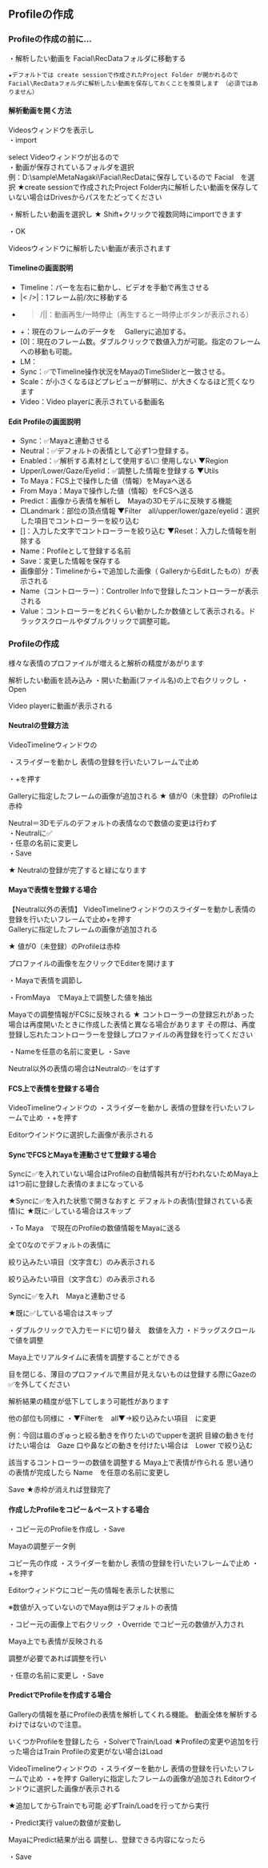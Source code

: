 ## Profileの作成

### Profileの作成の前に...
・解析したい動画を Facial\RecDataフォルダに移動する
```{note}  
★デフォルトでは create sessionで作成されたProject Folder が開かれるので  
Facial\RecDataフォルダに解析したい動画を保存しておくことを推奨します （必須ではありません）
```

#### 解析動画を開く方法
Videosウィンドウを表示し  
・import

select Videoウィンドウが出るので  
・動画が保存されているフォルダを選択  
例：D:\sample\MetaNagaki\Facial\RecDataに保存しているので
 Facial　を選択
★create sessionで作成されたProject Folder内に解析したい動画を保存していない場合はDrivesからパスをたどってください

・解析したい動画を選択し
★ Shift+クリックで複数同時にimportできます

・OK

Videosウィンドウに解析したい動画が表示されます

#### Timelineの画面説明
- Timeline：バーを左右に動かし、ビデオを手動で再生させる
- |< />|：1フレーム前/次に移動する
- >/||：動画再生/一時停止（再生すると一時停止ボタンが表示される）
- +：現在のフレームのデータを　 Galleryに追加する。
- [0]：現在のフレーム数。ダブルクリックで数値入力が可能。指定のフレームへの移動も可能。
- LM：
- Sync：✅でTimeline操作状況をMayaのTimeSliderと一致させる。
- Scale：が小さくなるほどプレビューが鮮明に、が大きくなるほど荒くなります
- Video：Video playerに表示されている動画名

#### Edit Profileの画面説明
- Sync：✅Mayaと連動させる
- Neutral：✅デフォルトの表情として必ず1つ登録する。
- Enabled：✅解析する素材として使用する\☐ 使用しない
▼Region
- Upper/Lower/Gaze/Eyelid：✅調整した情報を登録する
▼Utils
- To Maya：FCS上で操作した値（情報）をMayaへ送る
- From Maya：Mayaで操作した値（情報）をFCSへ送る
- Predict：画像から表情を解析し　Mayaの3Dモデルに反映する機能
- □Landmark：部位の頂点情報
▼Filter　all/upper/lower/gaze/eyelid：選択した項目でコントローラーを絞り込む
- []：入力した文字でコントローラーを絞り込む
▼Reset：入力した情報を削除する
- Name：Profileとして登録する名前
- Save：変更した情報を保存する
- 画像部分：Timelineから+で追加した画像（ GalleryからEditしたもの）が表示される
- Name（コントローラー）：Controller Infoで登録したコントローラーが表示される
- Value：コントローラーをどれくらい動かしたか数値として表示される。ドラックスクロールやダブルクリックで調整可能。

### Profileの作成
様々な表情のプロファイルが増えると解析の精度があがります

解析したい動画を読み込み
・開いた動画(ファイル名)の上で右クリックし
・Open

Video playerに動画が表示される

#### Neutralの登録方法
VideoTimelineウィンドウの

・スライダーを動かし
表情の登録を行いたいフレームで止め

・+を押す

Galleryに指定したフレームの画像が追加される
★ 値が0（未登録）のProfileは赤枠

Neutral＝3Dモデルのデフォルトの表情なので数値の変更は行わず  
・Neutralに✅  
・任意の名前に変更し  
・Save

★ Neutralの登録が完了すると緑になります

#### Mayaで表情を登録する場合
【Neutral以外の表情】
VideoTimelineウィンドウのスライダーを動かし表情の登録を行いたいフレームで止め+を押す  
Galleryに指定したフレームの画像が追加される

★ 値が0（未登録）のProfileは赤枠

プロファイルの画像を左クリックでEditerを開けます

・Mayaで表情を調節し

・FromMaya　でMaya上で調整した値を抽出
 
Mayaでの調整情報がFCSに反映される
★ コントローラーの登録忘れがあった場合は再度開いたときに作成した表情と異なる場合があります
その際は、再度登録し忘れたコントローラーを登録しプロファイルの再登録を行ってください

 
・Nameを任意の名前に変更し
・Save

Neutral以外の表情の場合はNeutralの✅をはずす

#### FCS上で表情を登録する場合
VideoTimelineウィンドウの
・スライダーを動かし 表情の登録を行いたいフレームで止め
・+を押す

Editorウインドウに選択した画像が表示される


#### SyncでFCSとMayaを連動させて登録する場合
Syncに✅を入れていない場合はProfileの自動情報共有が行われないためMaya上は1つ前に登録した表情のままになっている

★Syncに✅を入れた状態で開きなおすと デフォルトの表情(登録されている表情)に
★既に✅している場合はスキップ

・To Maya　で現在のProfileの数値情報をMayaに送る

全て0なのでデフォルトの表情に

絞り込みたい項目（文字含む）のみ表示される

絞り込みたい項目（文字含む）のみ表示される

Syncに✅を入れ　Mayaと連動させる

★既に✅している場合はスキップ

・ダブルクリックで入力モードに切り替え　数値を入力
・ドラッグスクロールで値を調整

Maya上でリアルタイムに表情を調整することができる

目を閉じる、薄目のプロファイルで黒目が見えないものは登録する際にGazeの✅を外してください

解析結果の精度が低下してしまう可能性があります

他の部位も同様に
・▼Filterを　all▼→絞り込みたい項目　に変更

例：今回は眉のぎゅっと絞る動きを作りたいのでupperを選択
目線の動きを付けたい場合は　Gaze
口や鼻などの動きを付けたい場合は　Lower
で絞り込む

該当するコントローラーの数値を調整する
Maya上で表情が作られる
思い通りの表情が完成したら
Name　を任意の名前に変更し

Save
★赤枠が消えれば登録完了

#### 作成したProfileをコピー＆ペーストする場合
・コピー元のProfileを作成し
・Save

Mayaの調整データ例

コピー先の作成
・スライダーを動かし 表情の登録を行いたいフレームで止め
・+を押す

Editorウィンドウにコピー先の情報を表示した状態に

※数値が入っていないのでMaya側はデフォルトの表情

・コピー元の画像上で右クリック
・Override
でコピー元の数値が入力され

Maya上でも表情が反映される

調整が必要であれば調整を行い

・任意の名前に変更し
・Save

#### PredictでProfileを作成する場合
Galleryの情報を基にProfileの表情を解析してくれる機能。
動画全体を解析するわけではないので注意。

いくつかProfileを登録したら
・SolverでTrain/Load
★Profileの変更や追加を行った場合はTrain
Profileの変更がない場合はLoad

VideoTimelineウィンドウの
・スライダーを動かし 表情の登録を行いたいフレームで止め
・+を押す
Galleryに指定したフレームの画像が追加され
Editorウインドウに選択した画像が表示される

★追加してからTrainでも可能 必ずTrain/Loadを行ってから実行

・Predict実行
valueの数値が変動し

MayaにPredict結果が出る
調整し、登録できる内容になったら

・Save
